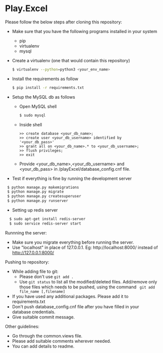 # Play.Excel
Please follow the below steps after cloning this repository:
  - Make sure that you have the following programs installed in your system
    - pip
    - virtualenv
    - mysql
  - Create a virtualenv (one that would contain this repository)
    ```sh
    $ virtualenv --python=python3 <your_env_name>
    ```
  - Install the requirements as follow
    ```sh
    $ pip install -r requirements.txt
    ```
  - Setup the MySQL db as follows
    - Open MySQL shell
      ```sh
      $ sudo mysql
      ```
    - Inside shell
      ```
      >> create database <your_db_name>;
      >> create user <your_db_username> identified by '<your_db_pass>'
      >> grant all on <your_db_name>.* to <your_db_username>;
      >> flush privileges;
      >> exit
      ```
    - Provide <your_db_name>,<your_db_username> and <your_db_pass> in /playExcel/database_config.cnf file.
   
   - Test if everything is fine by running the development server
   ```sh
    $ python manage.py makemigrations
    $ python manage.py migrate
    $ python manage.py createsuperuser   
    $ python manage.py runserver
   ```
   - Setting up redis server
   ```sh
     $ sudo apt-get install redis-server
     $ sudo service redis-server start
   ```
Runnning the server:
  - Make sure you migrate everything before running the server.
  - Use "localhost" in place of 127.0.0.1. Eg: http://localhost:8000/ instead of http://127.0.0.1:8000/
  
Pushing to repository:
  - While adding file to git:
    - Please don't use ```git add . ```
    - Use ```git status``` to list all the modified/deleted files. Add/remove only those files which needs to be pushed, using the command ``` git add file_name [,filename]```
  - If you have used any additional packages. Please add it to requirements.txt
  - Don't push database_config.cnf file after you have filled in your database credentials.
  - Give suitable commit message.
    
Other guidelines:
  - Go through the common.views file.
  - Please add suitable comments wherever needed. 
  - You can add details to readme.
   
